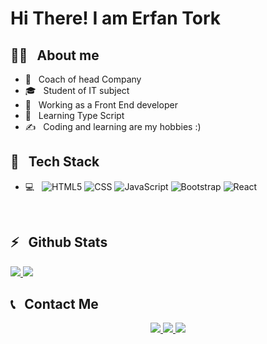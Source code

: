 <h1>Hi There! I am Erfan Tork</h1>

<h2>🧑‍💻 &nbsp; About me</h2>

- 🤔 &nbsp; Coach of head Company
- 🎓 &nbsp; Student of IT subject
- 💼 &nbsp; Working as a Front End developer
- 🍃 &nbsp; Learning Type Script
- ✍️ &nbsp; Coding and learning are my hobbies :)

<h2>🔧 &nbsp; Tech Stack</h2>

- 💻 &nbsp;
  ![HTML5](https://img.shields.io/badge/-HTML5-333333?style=flat&logo=HTML5)
  ![CSS](https://img.shields.io/badge/-CSS-333333?style=flat&logo=CSS3&logoColor=1572B6)
  ![JavaScript](https://img.shields.io/badge/-JavaScript-333333?style=flat&logo=javascript)
  ![Bootstrap](https://img.shields.io/badge/-Bootstrap-333333?style=flat&logo=bootstrap&logoColor=563D7C)
  ![React](https://img.shields.io/badge/-React-333333?style=flat&logo=react)

<br />

<h2>⚡️ &nbsp; Github Stats</h2>

<a href="https://github.com/ErfanTkh21">
  <img src="https://github-readme-stats.vercel.app/api?username=ErfanTkh21&show_icons=true&theme=radical" />
  <img src="https://github-readme-stats.vercel.app/api/top-langs/?username=ErfanTkh21" />
</a>

<h2>📞 &nbsp; Contact Me</h2>

<p align="center">
  <a href="">
  <img src="https://img.shields.io/badge/Website-www.Erfantkh.ir-blue?style=flat&logo=google-chrome" />
  </a>
  <a href="">
  <img src="https://img.shields.io/badge/Instagram-@erfantkh-red?style=flat&logo=instagram" />
  </a>
  <a href="">
  <img src="https://img.shields.io/badge/Telegram-@erfantkh-blue?style=flat&logo=telegram" />
  </a>
</p>

<br />
